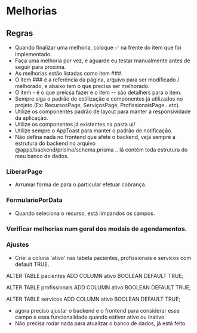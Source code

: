# Melhorias

## Regras
- Quando finalizar uma melhoria, coloque ✅ na frente do item que foi implementado.
- Faça uma melhoria por vez, e aguarde eu testar manualmente antes de seguir para proxima.
- As melhorias estão listadas como item ###.
- O item ### é a referência da página, arquivo para ser modificado / melhorado, e abaixo tem o que precisa ser melhorado.
- O item - é o que preicsa fazer e o item -- são detalhers para o item.
- Sempre siga o padrão de estilização e componentes já utilizados no projeto (Ex: RecursosPage, ServiçosPage, ProfissionaisPage...etc).
- Utilize os componentes padrão de layout para manter a responsividade da aplicação.
- Utilize os componentes já existentes na pasta ui/
- Utilize sempre o AppToast para manter o padrão de notificação.
- Não defina nada no frontend que afete o backend, veja sempre a estrutura do backend no arquivo @apps/backend/prisma/schema.prisma .. lá contém toda estrutura do meu banco de dados.


### LiberarPage
- Arrumar forma de para o particular efetuar cobrança.

### FormularioPorData
- Quando seleciona o recurso, está limpandos os campos.

### Verificar melhorias num geral dos modais de agendamentos.

### Ajustes
- Criei a coluna 'ativo' nas tabela pacientes, profissionais e servicos com default TRUE.

ALTER TABLE pacientes
ADD COLUMN ativo BOOLEAN DEFAULT TRUE;

ALTER TABLE profissionais
ADD COLUMN ativo BOOLEAN DEFAULT TRUE;

ALTER TABLE servicos
ADD COLUMN ativo BOOLEAN DEFAULT TRUE;

- agora preciso ajustar o backend e o frontend para considerar esse campo e essa funcionalidade  quando estiver ativo ou inativo.
- Não precisa rodar nada para atualizar o banco de dados, já está feito.
